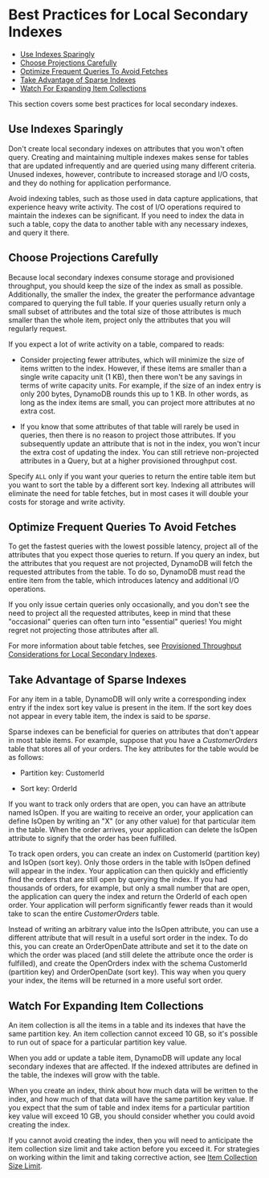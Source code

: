 # Best Practices for Local Secondary Indexes<a name="GuidelinesForLSI"></a>


+ [Use Indexes Sparingly](#GuidelinesForLSI.NumberOfIndexes)
+ [Choose Projections Carefully](#GuidelinesForLSI.Projections)
+ [Optimize Frequent Queries To Avoid Fetches](#GuidelinesForLSI.TableFetches)
+ [Take Advantage of Sparse Indexes](#GuidelinesForLSI.SparseIndexes)
+ [Watch For Expanding Item Collections](#GuidelinesForLSI.ItemCollections)

This section covers some best practices for local secondary indexes\.

## Use Indexes Sparingly<a name="GuidelinesForLSI.NumberOfIndexes"></a>

Don't create local secondary indexes on attributes that you won't often query\. Creating and maintaining multiple indexes makes sense for tables that are updated infrequently and are queried using many different criteria\. Unused indexes, however, contribute to increased storage and I/O costs, and they do nothing for application performance\.

Avoid indexing tables, such as those used in data capture applications, that experience heavy write activity\. The cost of I/O operations required to maintain the indexes can be significant\. If you need to index the data in such a table, copy the data to another table with any necessary indexes, and query it there\.

## Choose Projections Carefully<a name="GuidelinesForLSI.Projections"></a>

Because local secondary indexes consume storage and provisioned throughput, you should keep the size of the index as small as possible\. Additionally, the smaller the index, the greater the performance advantage compared to querying the full table\. If your queries usually return only a small subset of attributes and the total size of those attributes is much smaller than the whole item, project only the attributes that you will regularly request\.

If you expect a lot of write activity on a table, compared to reads:

+ Consider projecting fewer attributes, which will minimize the size of items written to the index\. However, if these items are smaller than a single write capacity unit \(1 KB\), then there won't be any savings in terms of write capacity units\. For example, if the size of an index entry is only 200 bytes, DynamoDB rounds this up to 1 KB\. In other words, as long as the index items are small, you can project more attributes at no extra cost\.

+ If you know that some attributes of that table will rarely be used in queries, then there is no reason to project those attributes\. If you subsequently update an attribute that is not in the index, you won't incur the extra cost of updating the index\. You can still retrieve non\-projected attributes in a Query, but at a higher provisioned throughput cost\.

Specify `ALL` only if you want your queries to return the entire table item but you want to sort the table by a different sort key\. Indexing all attributes will eliminate the need for table fetches, but in most cases it will double your costs for storage and write activity\. 

## Optimize Frequent Queries To Avoid Fetches<a name="GuidelinesForLSI.TableFetches"></a>

To get the fastest queries with the lowest possible latency, project all of the attributes that you expect those queries to return\. If you query an index, but the attributes that you request are not projected, DynamoDB will fetch the requested attributes from the table\. To do so, DynamoDB must read the entire item from the table, which introduces latency and additional I/O operations\.

If you only issue certain queries only occasionally, and you don't see the need to project all the requested attributes, keep in mind that these "occasional" queries can often turn into "essential" queries\! You might regret not projecting those attributes after all\.

For more information about table fetches, see [Provisioned Throughput Considerations for Local Secondary Indexes](LSI.md#LSI.ThroughputConsiderations)\.

## Take Advantage of Sparse Indexes<a name="GuidelinesForLSI.SparseIndexes"></a>

For any item in a table, DynamoDB will only write a corresponding index entry if the index sort key value is present in the item\. If the sort key does not appear in every table item, the index is said to be *sparse*\.

Sparse indexes can be beneficial for queries on attributes that don't appear in most table items\. For example, suppose that you have a *CustomerOrders* table that stores all of your orders\. The key attributes for the table would be as follows:

+ Partition key: CustomerId

+ Sort key: OrderId

If you want to track only orders that are open, you can have an attribute named IsOpen\. If you are waiting to receive an order, your application can define IsOpen by writing an "X" \(or any other value\) for that particular item in the table\. When the order arrives, your application can delete the IsOpen attribute to signify that the order has been fulfilled\.

To track open orders, you can create an index on CustomerId \(partition key\) and IsOpen \(sort key\)\. Only those orders in the table with IsOpen defined will appear in the index\. Your application can then quickly and efficiently find the orders that are still open by querying the index\. If you had thousands of orders, for example, but only a small number that are open, the application can query the index and return the OrderId of each open order\. Your application will perform significantly fewer reads than it would take to scan the entire *CustomerOrders* table\.

Instead of writing an arbitrary value into the IsOpen attribute, you can use a different attribute that will result in a useful sort order in the index\. To do this, you can create an OrderOpenDate attribute and set it to the date on which the order was placed \(and still delete the attribute once the order is fulfilled\), and create the OpenOrders index with the schema CustomerId \(partition key\) and OrderOpenDate \(sort key\)\. This way when you query your index, the items will be returned in a more useful sort order\.

## Watch For Expanding Item Collections<a name="GuidelinesForLSI.ItemCollections"></a>

An item collection is all the items in a table and its indexes that have the same partition key\. An item collection cannot exceed 10 GB, so it's possible to run out of space for a particular partition key value\.

When you add or update a table item, DynamoDB will update any local secondary indexes that are affected\. If the indexed attributes are defined in the table, the indexes will grow with the table\.

When you create an index, think about how much data will be written to the index, and how much of that data will have the same partition key value\. If you expect that the sum of table and index items for a particular partition key value will exceed 10 GB, you should consider whether you could avoid creating the index\.

If you cannot avoid creating the index, then you will need to anticipate the item collection size limit and take action before you exceed it\. For strategies on working within the limit and taking corrective action, see [Item Collection Size Limit](LSI.md#LSI.ItemCollections.SizeLimit)\.